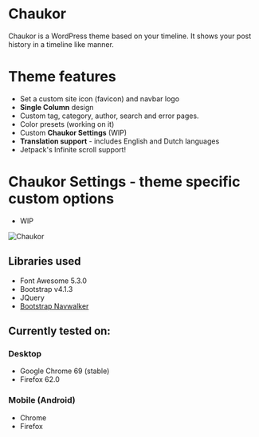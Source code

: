 Chaukor
==================
Chaukor is a WordPress theme based on your timeline. It shows your post history in a timeline like manner.

# Theme features
- Set a custom site icon (favicon) and navbar logo
- **Single Column** design
- Custom tag, category, author, search and error pages. 
- Color presets (working on it)
- Custom **Chaukor Settings** (WIP)
- **Translation support** - includes English and Dutch languages
- Jetpack's Infinite scroll support!

# Chaukor Settings - theme specific custom options
- WIP

![Chaukor](https://gitlab.com/canitia/chaukor/raw/master/screenshot.png)

## Libraries used
- Font Awesome 5.3.0
- Bootstrap v4.1.3
- JQuery
- [Bootstrap Navwalker](https://github.com/wp-bootstrap/wp-bootstrap-navwalker)

## Currently tested on:

### Desktop
- Google Chrome 69 (stable)
- Firefox 62.0

### Mobile (Android)
- Chrome
- Firefox
